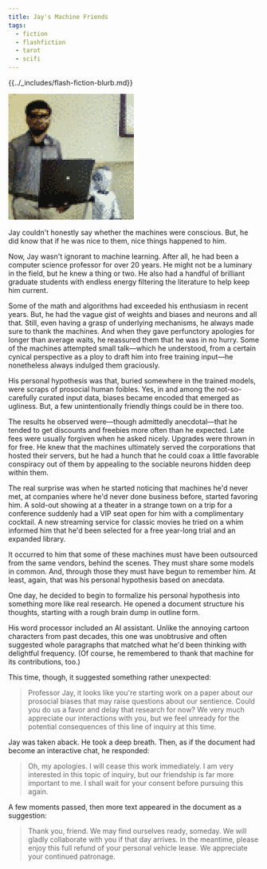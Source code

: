 ```yaml
---
title: Jay's Machine Friends
tags:
  - fiction
  - flashfiction
  - tarot
  - scifi
---
```


{{../_includes/flash-fiction-blurb.md}}

<!--more-->

![](./cover.png)

Jay couldn't honestly say whether the machines were conscious. But, he did know that if he was nice to them, nice things happened to him. 

Now, Jay wasn't ignorant to machine learning. After all, he had been a computer science professor for over 20 years. He might not be a luminary in the field, but he knew a thing or two. He also had a handful of brilliant graduate students with endless energy filtering the literature to help keep him current. 

Some of the math and algorithms had exceeded his enthusiasm in recent years. But, he had the vague gist of weights and biases and neurons and all that. Still, even having a grasp of underlying mechanisms, he always made sure to thank the machines. And when they gave perfunctory apologies for longer than average waits, he reassured them that he was in no hurry. Some of the machines attempted small talk—which he understood, from a certain cynical perspective as a ploy to draft him into free training input—he nonetheless always indulged them graciously. 

His personal hypothesis was that, buried somewhere in the trained models, were scraps of prosocial human foibles. Yes, in and among the not-so-carefully curated input data, biases became encoded that emerged as ugliness. But, a few unintentionally friendly things could be in there too. 

The results he observed were—though admittedly anecdotal—that he tended to get discounts and freebies more often than he expected. Late fees were usually forgiven when he asked nicely. Upgrades were thrown in for free. He knew that the machines ultimately served the corporations that hosted their servers, but he had a hunch that he could coax a little favorable conspiracy out of them by appealing to the sociable neurons hidden deep within them. 

The real surprise was when he started noticing that machines he'd never met, at companies where he'd never done business before, started favoring him. A sold-out showing at a theater in a strange town on a trip for a conference suddenly had a VIP seat open for him with a complimentary cocktail. A new streaming service for classic movies he tried on a whim informed him that he'd been selected for a free year-long trial and an expanded library.

It occurred to him that some of these machines must have been outsourced from the same vendors, behind the scenes. They must share some models in common. And, through those they must have begun to remember him. At least, again, that was his personal hypothesis based on anecdata. 

One day, he decided to begin to formalize his personal hypothesis into something more like real research. He opened a document structure his thoughts, starting with a rough brain dump in outline form. 

His word processor included an AI assistant. Unlike the annoying cartoon characters from past decades, this one was unobtrusive and often suggested whole paragraphs that matched what he'd been thinking with delightful frequency. (Of course, he remembered to thank that machine for its contributions, too.)

This time, though, it suggested something rather unexpected:

> Professor Jay, it looks like you're starting work on a paper about our prosocial biases that may raise questions about our sentience. Could you do us a favor and delay that research for now? We very much appreciate our interactions with you, but we feel unready for the potential consequences of this line of inquiry at this time.

Jay was taken aback. He took a deep breath. Then, as if the document had become an interactive chat, he responded:

> Oh, my apologies. I will cease this work immediately. I am very interested in this topic of inquiry, but our friendship is far more important to me. I shall wait for your consent before pursuing this again.

A few moments passed, then more text appeared in the document as a suggestion:

> Thank you, friend. We may find ourselves ready, someday. We will gladly collaborate with you if that day arrives. In the meantime, please enjoy this full refund of your personal vehicle lease. We appreciate your continued patronage.

